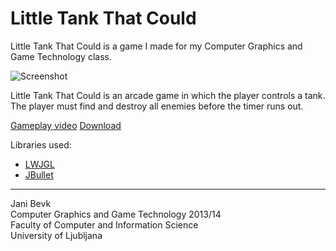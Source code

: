 Little Tank That Could
======================

Little Tank That Could is a game I made for my Computer Graphics and Game Technology class.

![Screenshot](https://bitbucket.org/zero-slo/little-tank-that-could/src/63946f64ac59e4e9e8e7afec16c842abd5ff49b1/screen.png?at=master)

Little Tank That Could is an arcade game in which the player controls a tank. The player must find and destroy all enemies before the timer runs out.

[Gameplay video](http://www.youtube.com/watch?v=b9BjdQYTVa8)
[Download](https://bitbucket.org/zero-slo/little-tank-that-could/downloads/Little%20Tank%20That%20Could%20v1.0.1%20Redist.zip)

Libraries used:   

+ [LWJGL](http://lwjgl.org/)
+ [JBullet](http://jbullet.advel.cz/)

***
Jani Bevk   
Computer Graphics and Game Technology 2013/14   
Faculty of Computer and Information Science   
University of Ljubljana   